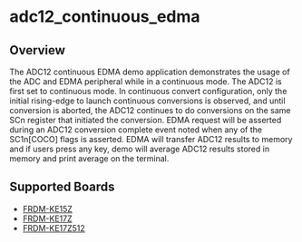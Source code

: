 # adc12_continuous_edma

## Overview
The ADC12 continuous EDMA demo application demonstrates the usage of the ADC and EDMA peripheral while in a continuous mode. The
ADC12 is first set to continuous mode. In continuous convert configuration, only the initial rising-edge to launch continuous conversions is
observed, and until conversion is aborted, the ADC12 continues to do conversions on the same SCn register that initiated the conversion. 
EDMA request will be asserted during an ADC12 conversion complete event noted when any of the SC1n[COCO] flags is asserted. EDMA will transfer
ADC12 results to memory and if users press any key, demo will average ADC12 results stored in memory and print average on the terminal.

## Supported Boards
- [FRDM-KE15Z](../../../_boards/frdmke15z/driver_examples/adc12/continuous_edma/example_board_readme.md)
- [FRDM-KE17Z](../../../_boards/frdmke17z/driver_examples/adc12/continuous_edma/example_board_readme.md)
- [FRDM-KE17Z512](../../../_boards/frdmke17z512/driver_examples/adc12/continuous_edma/example_board_readme.md)
